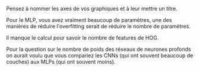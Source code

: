 Pensez à nommer les axes de vos graphiques et à leur mettre un titre.

Pour
 le MLP, vous avez vraiment beaucoup de paramètres, une des manières de 
réduire l'overfitting serait de réduire le nombre de paramètres.

Il manque le calcul pour savoir le nombre de features de HOG.

Pour
 la question sur le nombre de poids des réseaux de neurones profonds on 
aurait voulu que vous compariez les CNNs (qui ont souvent beaucoup de 
couches) aux MLPs (qui ont souvent moins).
